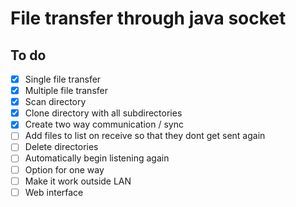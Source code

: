 # File transfer through java socket
## To do
- [X] Single file transfer
- [X] Multiple file transfer
- [X] Scan directory
- [X] Clone directory with all subdirectories
- [X] Create two way communication / sync
- [ ] Add files to list on receive so that they dont get sent again
- [ ] Delete directories
- [ ] Automatically begin listening again
- [ ] Option for one way
- [ ] Make it work outside LAN
- [ ] Web interface
